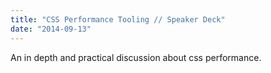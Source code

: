```yaml
---
title: "CSS Performance Tooling // Speaker Deck"
date: "2014-09-13"
---
```


An in depth and practical discussion about css performance.
